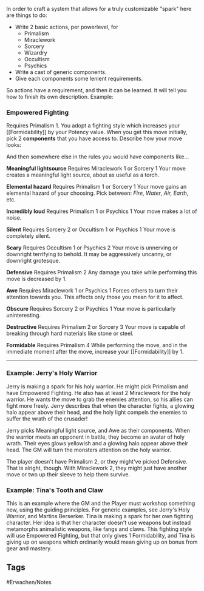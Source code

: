 In order to craft a system that allows for a truly customizable "spark" here are things to do:

- Write 2 basic actions, per powerlevel, for 
	- Primalism
	- Miraclework
	- Sorcery
	- Wizardry
	- Occultism
	- Psychics
- Write a cast of generic components.
- Give each components some lenient requirements.

So actions have a requirement, and then it can be learned. It will tell you how to finish its own description. Example:

### Empowered Fighting
Requires Primalism 1.
You adopt a fighting style which increases your [[Formidability]] by your Potency value.
When you get this move initially, pick 2 **components** that you have access to. Describe how your move looks:


And then somewhere else in the rules you would have components like...

**Meaningful lightsource**
Requires Miraclework 1 or Sorcery 1
Your move creates a meaningful light source, about as useful as a torch. 

**Elemental hazard**
Requires Primalism 1 or Sorcery 1
Your move gains an elemental hazard of your choosing. Pick between: *Fire*, *Water*, *Air,* *Earth*, etc.

**Incredibly loud**
Requires Primalism 1 or Psychics 1
Your move makes a lot of noise.

**Silent**
Requires Sorcery 2 or Occultism 1 or Psychics 1
Your move is completely silent.

**Scary**
Requires Occultism 1 or Psychics 2
Your move is unnerving or downright terrifying to behold. It may be aggressively uncanny, or downright grotesque.

**Defensive**
Requires Primalism 2
Any damage you take while performing this move is decreased by 1.

**Awe**
Requires Miraclework 1 or Psychics 1
Forces others to turn their attention towards you. This affects only those you mean for it to affect.

**Obscure**
Requires Sorcery 2 or Psychics 1
Your move is particularly uninteresting.

**Destructive**
Requires Primalism 2 or Sorcery 3
Your move is capable of breaking through hard materials like stone or steel.

**Formidable**
Requires Primalism 4
While performing the move, and in the immediate moment after the move, increase your [[Formidability]] by 1.

---

### Example: Jerry's Holy Warrior
Jerry is making a spark for his holy warrior. He might pick Primalism and have Empowered Fighting. He also has at least 2 Miraclework for the holy warrior. He wants the move to grab the enemies attention, so his allies can fight more freely. Jerry describes that when the character fights, a glowing halo appear above their head, and the holy light compels the enemies to suffer the wrath of the crusader!

Jerry picks Meaningful light source, and Awe as their components. When the warrior meets an opponent in battle, they become an avatar of holy wrath. Their eyes glows yellowish and a glowing halo appear above their head. The GM will turn the monsters attention on the holy warrior.

The player doesn't have Primalism 2, or they might've picked Defensive. That is alright, though. With Miraclework 2, they might just have another move or two up their sleeve to help them survive.

### Example: Tina's Tooth and Claw
This is an example where the GM and the Player must workshop something new, using the guiding principles. For generic examples, see Jerry's Holy Warrior, and Martins Berserker.
Tina is making a spark for her own fighting character. Her idea is that her character doesn't use weapons but instead metamorphs animalistic weapons, like fangs and claws. This fighting style will use Empowered Fighting, but that only gives 1 Formidability, and Tina is giving up on weapons which ordinarily would mean giving up on bonus from gear and mastery.

## Tags
#Erwachen/Notes 
